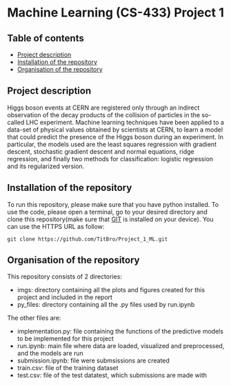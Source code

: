 # Machine Learning (CS-433) Project 1
## Table of contents
* [Project description](#Description)
* [Installation of the repository](#Installation)
* [Organisation of the repository](#Organisation)

## Project description
Higgs boson events at CERN are registered only through an indirect observation of the decay products of the collision of particles in the so-called LHC experiment. Machine learning techniques have been applied to a data-set of physical values obtained by scientists at CERN, to learn a model that could predict the presence of the Higgs boson during an experiment. In particular, the models used are the least squares regression with gradient descent, stochastic gradient descent and normal equations, ridge regression, and finally two methods for classification: logistic regression and its regularized version.

## Installation of the repository
To run this repository, please make sure that you have python installed.
To use the code, please open a terminal, go to your desired directory and clone this repository(make sure that [GIT](https://git-scm.com/) is installed on your device). You can use the HTTPS URL as follow: 
```
git clone https://github.com/TitBro/Project_1_ML.git
```

## Organisation of the repository
This repository consists of 2 directories: 

* imgs: directory containing all the plots and figures created for this project and included in the report
* py_files: directory containing all the .py files used by run.ipynb 

The other files are:

* implementation.py: file containing the functions of the predictive models to be implemented for this project
* run.ipynb: main file where data are loaded, visualized and preprocessed, and the models are run 
* submission.ipynb: file were submsissions are created
* train.csv: file of the training dataset
* test.csv: file of the test datatest, which submissions are made with
